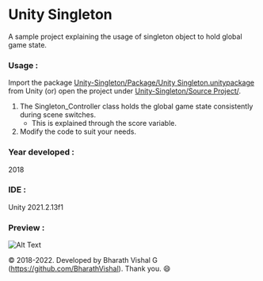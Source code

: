﻿# Unity Singleton
A sample project explaining the usage of singleton object to hold global game state.


### Usage : 
Import the package [Unity-Singleton/Package/Unity Singleton.unitypackage](https://github.com/BharathVishal/Unity-Singleton/blob/master/Package/Unity%20Singleton.unitypackage) from Unity (or) open the project under 
[Unity-Singleton/Source Project/](https://github.com/BharathVishal/Unity-Singleton/tree/master/Source%20Project/Unity%20Singleton).

1. The Singleton_Controller class holds the global game state consistently during scene switches.
   - This is explained through the score variable. 
2. Modify the code to suit your needs.


### Year developed : 
2018


### IDE :
Unity 2021.2.13f1


### Preview : 
![Alt Text](https://github.com/BharathVishal/Unity-Singleton/blob/master/Preview%20GIFs/1.gif)



© 2018-2022. Developed by Bharath Vishal G (https://github.com/BharathVishal). Thank you. :smile:
